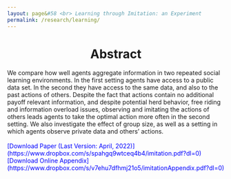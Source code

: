 ```yaml
---
layout: page&#58 <br> Learning through Imitation: an Experiment
permalink: /research/learning/
---
```


<h1 style="text-align: center;" markdown="1"> Abstract</h1>
We compare how well agents aggregate information in two repeated social learning environments. In the first setting agents have access to a public data set. In the second they have access to the same data, and also to the past actions of others. Despite the fact that actions contain no additional payoff relevant information, and despite potential herd behavior, free riding and information overload issues, observing and imitating the actions of others leads agents to take the optimal action more often in the second setting. We also investigate the effect of group size, as well as a setting in which agents observe private data and others’ actions.
<br>
<br>
<span style="color: blue"> [Download Paper (Last Version: April, 2022)](https://www.dropbox.com/s/spahgq9wtceq4b4/imitation.pdf?dl=0)
<br>
<span style="color: blue"> [Download Online Appendix](https://www.dropbox.com/s/v7ehu7dfhmj21o5/imitationAppendix.pdf?dl=0) </span>

